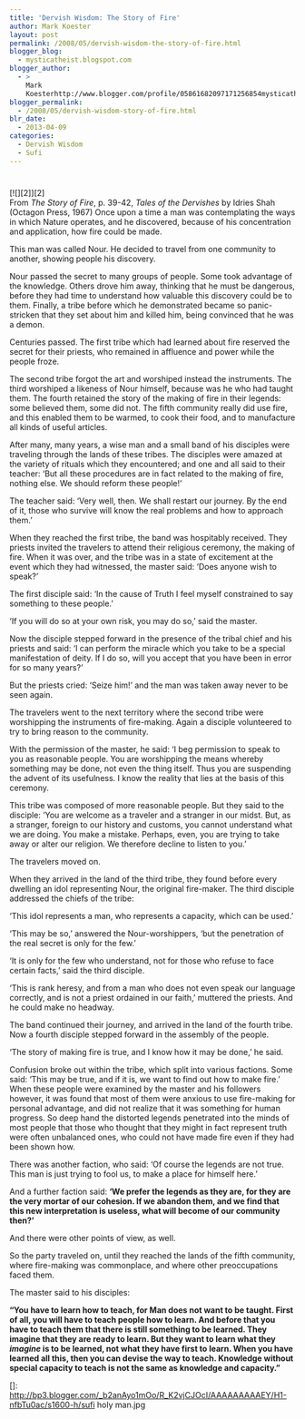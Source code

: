 ```yaml
---
title: 'Dervish Wisdom: The Story of Fire'
author: Mark Koester
layout: post
permalink: /2008/05/dervish-wisdom-the-story-of-fire.html
blogger_blog:
  - mysticatheist.blogspot.com
blogger_author:
  - >
    Mark
    Koesterhttp://www.blogger.com/profile/05861682097171256854mysticatheist@gmail.com
blogger_permalink:
  - /2008/05/dervish-wisdom-story-of-fire.html
blr_date:
  - 2013-04-09
categories:
  - Dervish Wisdom
  - Sufi
---
```

# 

[![][2]][2]  
From *The Story of Fire*, p. 39-42, *Tales of the Dervishes* by Idries Shah (Octagon Press, 1967) 
Once upon a time a man was contemplating the ways in which Nature operates, and he discovered, because of his concentration and application, how fire could be made.

This man was called Nour. He decided to travel from one community to another, showing people his discovery.

Nour passed the secret to many groups of people. Some took advantage of the knowledge. Others drove him away, thinking that he must be dangerous, before they had time to understand how valuable this discovery could be to them. Finally, a tribe before which he demonstrated became so panic-stricken that they set about him and killed him, being convinced that he was a demon.

Centuries passed. The first tribe which had learned about fire reserved the secret for their priests, who remained in affluence and power while the people froze.

The second tribe forgot the art and worshiped instead the instruments. The third worshiped a likeness of Nour himself, because was he who had taught them. The fourth retained the story of the making of fire in their legends: some believed them, some did not. The fifth community really did use fire, and this enabled them to be warmed, to cook their food, and to manufacture all kinds of useful articles.

After many, many years, a wise man and a small band of his disciples were traveling through the lands of these tribes. The disciples were amazed at the variety of rituals which they encountered; and one and all said to their teacher: ‘But all these procedures are in fact related to the making of fire, nothing else. We should reform these people!’

The teacher said: ‘Very well, then. We shall restart our journey. By the end of it, those who survive will know the real problems and how to approach them.’

When they reached the first tribe, the band was hospitably received. They priests invited the travelers to attend their religious ceremony, the making of fire. When it was over, and the tribe was in a state of excitement at the event which they had witnessed, the master said: ‘Does anyone wish to speak?’

The first disciple said: ‘In the cause of Truth I feel myself constrained to say something to these people.’

‘If you will do so at your own risk, you may do so,’ said the master.

Now the disciple stepped forward in the presence of the tribal chief and his priests and said: ‘I can perform the miracle which you take to be a special manifestation of deity. If I do so, will you accept that you have been in error for so many years?’

But the priests cried: ‘Seize him!’ and the man was taken away never to be seen again.

The travelers went to the next territory where the second tribe were worshipping the instruments of fire-making. Again a disciple volunteered to try to bring reason to the community.

With the permission of the master, he said: ‘I beg permission to speak to you as reasonable people. You are worshipping the means whereby something may be done, not even the thing itself. Thus you are suspending the advent of its usefulness. I know the reality that lies at the basis of this ceremony.

This tribe was composed of more reasonable people. But they said to the disciple: ‘You are welcome as a traveler and a stranger in our midst. But, as a stranger, foreign to our history and customs, you cannot understand what we are doing. You make a mistake. Perhaps, even, you are trying to take away or alter our religion. We therefore decline to listen to you.’

The travelers moved on.

When they arrived in the land of the third tribe, they found before every dwelling an idol representing Nour, the original fire-maker. The third disciple addressed the chiefs of the tribe:

‘This idol represents a man, who represents a capacity, which can be used.’

‘This may be so,’ answered the Nour-worshippers, ‘but the penetration of the real secret is only for the few.’

‘It is only for the few who understand, not for those who refuse to face certain facts,’ said the third disciple.

‘This is rank heresy, and from a man who does not even speak our language correctly, and is not a priest ordained in our faith,’ muttered the priests. And he could make no headway.

The band continued their journey, and arrived in the land of the fourth tribe. Now a fourth disciple stepped forward in the assembly of the people.

‘The story of making fire is true, and I know how it may be done,’ he said.

Confusion broke out within the tribe, which split into various factions. Some said: ‘This may be true, and if it is, we want to find out how to make fire.’ When these people were examined by the master and his followers however, it was found that most of them were anxious to use fire-making for personal advantage, and did not realize that it was something for human progress. So deep hand the distorted legends penetrated into the minds of most people that those who thought that they might in fact represent truth were often unbalanced ones, who could not have made fire even if they had been shown how.

There was another faction, who said: ‘Of course the legends are not true. This man is just trying to fool us, to make a place for himself here.’

And a further faction said: **‘We prefer the legends as they are, for they are the very mortar of our cohesion. If we abandon them, and we find that this new interpretation is useless, what will become of our community then?’**

And there were other points of view, as well.

So the party traveled on, until they reached the lands of the fifth community, where fire-making was commonplace, and where other preoccupations faced them.

The master said to his disciples:

**“You have to learn how to teach, for Man does not want to be taught. First of all, you will have to teach people how to learn. And before that you have to teach them that there is still something to be learned. They imagine that they are ready to learn. But they want to learn what they *imagine* is to be learned, not what they have first to learn. When you have learned all this, then you can devise the way to teach. Knowledge without special capacity to teach is not the same as knowledge and capacity.”**

 []: http://bp3.blogger.com/_b2anAyo1mOo/R_K2vjCJOcI/AAAAAAAAAEY/H1-nfbTu0ac/s1600-h/sufi holy man.jpg